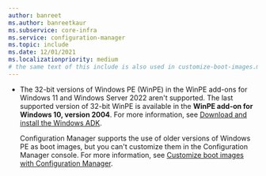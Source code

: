 ```yaml
---
author: banreet
ms.author: banreetkaur
ms.subservice: core-infra
ms.service: configuration-manager
ms.topic: include
ms.date: 12/01/2021
ms.localizationpriority: medium
# the same text of this include is also used in customize-boot-images.md
---
```


- The 32-bit versions of Windows PE (WinPE) in the WinPE add-ons for Windows 11 and Windows Server 2022 aren't supported. The last supported version of 32-bit WinPE is available in the **WinPE add-on for Windows 10, version 2004**. For more information, see [Download and install the Windows ADK](/windows-hardware/get-started/adk-install).<!--12440724-->

    Configuration Manager supports the use of older versions of Windows PE as boot images, but you can't customize them in the Configuration Manager console. For more information, see [Customize boot images with Configuration Manager](../../../../osd/get-started/customize-boot-images.md).
